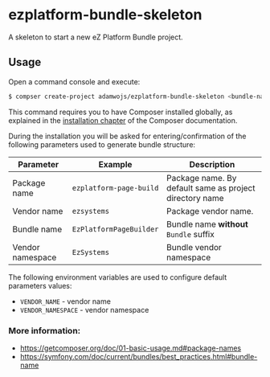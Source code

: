 # ezplatform-bundle-skeleton

A skeleton to start a new eZ Platform Bundle project.

## Usage

Open a command console and execute:

```bash
$ compser create-project adamwojs/ezplatform-bundle-skeleton <bundle-name> 
```

This command requires you to have Composer installed globally, as explained
in the [installation chapter](https://getcomposer.org/doc/00-intro.md)
of the Composer documentation.

During the installation you will be asked for entering/confirmation of the following parameters used to generate bundle structure:

| Parameter        | Example                 | Description                                               |
|------------------|-------------------------|-----------------------------------------------------------|
| Package name     | `ezplatform-page-build` | Package name. By default same as project directory name   |
| Vendor name      | `ezsystems`             | Package vendor name.                                        |
| Bundle name      | `EzPlatformPageBuilder` | Bundle name __without__ `Bundle` suffix                   |
| Vendor namespace | `EzSystems`             | Bundle vendor namespace                                   |


The following environment variables are used to configure default parameters values:

* `VENDOR_NAME` - vendor name
* `VENDOR_NAMESPACE` - vendor namespace    

### More information:

* https://getcomposer.org/doc/01-basic-usage.md#package-names
* https://symfony.com/doc/current/bundles/best_practices.html#bundle-name
